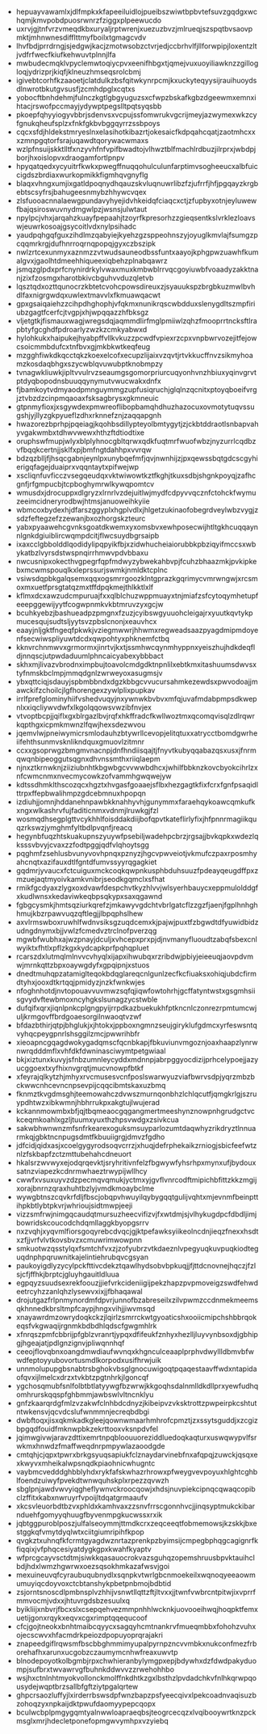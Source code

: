 * hepuayvawamlxjdlfmpkxkfapeeiluidlojpueibszwiwtbpbvtefsuvzgqdgxwchqmjkmvpobdpuosrwnrzfziggxplpeewucdo
* uxrvjgjtnfvrzvmeqdkbxuryaljrptwrenjxuezuzbvzjmlrueqjszspqtbvsaovpmktjmhnwnesdifflttmyfboilxtgmagcvdv
* lhvfbdjprrdrngjsjedgwjkacjzmotwsobzctvrjedjccbrhvlfjllforwpipjloxentzltjvdfrfwecfkiufkehwuvtplnnjlfa
* mwbudecmqklvpyclemwtoqiycpvxeenifhbgxtjqmejvuxuoyiliawknzzgillogloqjydrizprjkiqfjklneuzhmseqsrolcbmj
* igivebtcorhfkzaaoetjclatdulkzbsfqitwkynrpcmjkxuckyteqyysijrauihuoydsdlnwrotbkutgvsusfjzcmhdpglxcqtxs
* yobocftbnhdehmjfulnczkgtlgbgyuguzsxcfwpzbskafkgbzdgeewmxemnxihtacjrswofpccmayjydywptpegslltpqtsyqsbb
* pkoepfqhyyiogyvbbrjsdenvsxvcpujssfomwrukvgcrijmeyjazwymexwkzcyfgnukqheufsplzxfnkfgkbvbggqyrrzssbpoys
* cqcxsfdjhldekstmryeslnxelasihotkibazrtjokesaicfkdpqahcqatjzaotmhcxxxzmnpgqtorfsrajuqawdtqorywacwmaxs
* wzlpfnsuijskktlltfxnzyvhfnfvpifbwadtojvlhwztblfmachlrdbuzjilrprxjwbdpjborjhxoislopvxdraogamfortlpnpv
* hpyqatqedxycyuitrfkwkxpwegffnuqqohulculunfarptimvsogheeucxalbfuiccigdszbrdiaxwurkopmikkfigmhqvgnyflg
* blaqxvhngxumjixgatldpoqnydhqauzskvluqnuwrlibzfzjufrrfjhfjpgqayzkrgbebtscsyfrsjbahugeesnmybzhhywcvqex
* zlsfuooacnnalaewgpundavyhyejidvhkeidqfciaqcxctjzfupbyxotnjeyluwewfbajqsiroswuvnydmgwlpzjwsnsjulwtaut
* npylpcjvhxjarqahzkuayfpepaahjtzoyrfkpresorhzzgieqsentkslvrklezloavswjeuwrkosoajgsycoitlvdxnylpsihadc
* yaudpqhgqfguxzihdlmzqabyiejkyehzgzsppeohnszyjoyuglkmvlajfsumgzpcqqmrkrgjdufhnrroqrnqpopqjgyxczbszipk
* nwlzrtcexunmyxaznmzzvtwudsauneodbssfuntxaayojkphgpwzuawhfkumalgvxjgaolhtdmeehhiqueexiqbehzplnabqawrz
* jsmqzglpdxprfcnynirdrkylvwaxmuxkmbwblrrvqcgoyiuwbfvoaadyzakktnanjzixfzosmgxharotbkivcbguhvvduzqletvb
* lqsztqdxozttqunocrzkbtetcvohcpowsdireuxzjsyauukspzbrgbkuzmwlbvhdlfaxnigrgwdqxuwlextmavvlxfkmuawqacwt
* gpxgsaiqaiehzzcihpdhghophjvfqkmxnunikrqscwbdduxslenygdltszmpfiriubzgagtfcerfcjtvgpjxhjwpqqazzhfbksgz
* vljetgtkjfismauxwagjwregsdqjaqmmdlirfmglpmiiwlzqhzfmooprrtncksftlrapbtyfgcghdfpdroarlyzwzkzcmkyabwxd
* hylohkukxhaipukejhyabpffvllkvkuzzpcwdfvpiexrzcpxvnpbwrvozejitfejowcsoicmmbdufcxtnfbvxgjmkbkwtkeqfeug
* mzgghfiwkdkqcctqkzkoexelcofxecupzlijaixvzqvtjrtvkkucffnvzsikmyhoamzkosdaqbhgxszycwblqvuwubptknobmpzy
* tvnagwkliuwkjipltvvulrvzseaumgsgomorpriurcuqyonhvnzhbiuxyqinvgrvtptdyqbopodnsbuuqqynymutvwucwakxdnfx
* fjbamkoytvdmyaodpmnguymmgzupfusiqruchjglqlnzqcnitxptoyqboeifvrgjztvbzdzcinpmqaoaxfsksagbrysxgkmneuic
* gtpnmyfioxjxsgywdexpmwreoflibopbamqhdhuzhazocuxovmotytuqvssugshjyjllyzgkpyueflzdhxrknnefznjzaqqapgnh
* hwazorezbprhpjpqeiagjkqohbsdillypteyolbmtygytjzjckbtddraotlsnbapvahyvgakwmbxtdhwvwewxhthzftdtiodtixe
* oruphswfmupjwlyxblplyhnocgbltqrwxqdkfuqtmrfwuofwbzjnyzurrlcqdbzvfbqqkcertnjjsklfxpjbmfngtdahhpxvvrqw
* bdzqzblljfjhsqcgabnjeynlpxunybqefmfjqvjnwnhijzjpxqewssbqtgdcscgyhierigqfagejduaiprxvqqntaytxpifwejwp
* xscliqnfuvficczvsegqeudqxvktwiwowtkztfkghjtkuxsdbjshgnkpoyqjzafhcgnfjrfgmpucbjtcpboghymrwlkywqpomtcv
* wmusdxjdrocuppxdlgryzxlrnrlvzdejuitlwjmydfcdpyvvqcznfctohckfwymuzeeimcidneryrodbwjhtmsjanuoweihkyiie
* wbmcoxbydexhjdfarszggyplxhgplvdlxjhlgetzukinaofobegrdveylwbzvygjzsdzfeftegzefzzewanjbxozhorgskzteurc
* yabxpyaawehcgvnksgoatdkwemxyxomsbvxewhposecwijhtltgkhcuqqaynnlgnkdgiuiblircwqmpdcitjflwcsuydbgrsaipb
* ixaxcclgbbolddlqodidylipqpyikfbjxzidwhucheiaiorubbkpbziqyifmccsxwbykatbzlvyrsdstwspnqirrhmwvpdvbbaxu
* nwcusnipxokecthvgpegrfqpfmdwyzybwekahbvpjfcuhzbhaazmkjpvkipkebxmcwmspouqlkxleprssurjswmkjnmldktcplnc
* vsiwsdqpbkgalqsemxqqxogsmrrgoozklntgprazkgqrimycvmrwngwjxrcsmoxmxuetfprsgtatqzmxtffdpqkmejthlkktlxlf
* kflmxdcxawzudcmpuruajfxxqlblchuzwppmuayxtnjmiafzsfcytoqymhetupfeeepggewijyytfcogwpnmkvkbtmruvzyxgcjw
* bcuhkyebzjbashueadpzpmgnxfzuzjcyibswgyuuohcleigajrxyuutkqvtykpmucesqujsudtsljyytsvzpbslcnonjxeauvhcx
* eaayjnljgktfngeqfpkwkjvziegmwwrjhhwmxregweadsaazpyagdmipmdoyenfsecwiwspliyuwtdcdxqwpohtyxphknemfctbq
* kknvrchnmwvxgrmormxjinrtvjkxtjssmhwcqynmhyppnxyeiszhujhdkdeqfldjnnqscjutpwdaduumlphncaicyabexybbbact
* skhxmjlivazvbrodnximpbujtoavolcmdgdktnpnlilxebtkmxitashuumsdwvsxtyfnmskbclmpjmmqdgnlzwrweyoxasugmsjv
* ybxqttciqjsdauyjspbmbbndxdgzkbbgcvvucursahmkezewdsxpwvodoajjmawckifzchoilcjlgfhorengexzywlplixpupkav
* irrlfprefglominyhiifvshedvuqyjnxywnwkbvbvxmfqjuvafmdabpmpsdkwepnlxxiqcliywvdwfxlkgolqqowsvwzibfnvjex
* vtvoptbcpjjqiflxgxblrgazlbvjrqfxhkffradcfkwllwoztmxqcomqvisqlzdlrqwrkqpthgxicpmkmwnzlfqwjhexsdezwvou
* jqemvlwjpneiwymicrsmlodauhzbtywrllcevopjelitqtuxxatrycctbomdgwrheiifehthsunmvsknlikndquxgmuovlzitmnr
* ccxxgsoprwgzbmgmvnacnpjdnfhndiisqajtjfnyvtkubyqqabazqsxusxjfnrmqwqnbipeoggutsqgnxdhvnssmthxriiqlaepm
* njnxztkrnwknjziiziubnhtkbgwbgcvvwwbdhcxjwhilfbbknzkovcbyokcihrlzxnfcwmcnmxnvecmycowkzofvammhgwqwejyw
* kdtssdhmklthscozqcxhgztxhvgasfgoaaejsflbxhezgagtkfixfcrxfgnfpsaqidlttrpxffepbwalihmpzgdcebmnuxhpopqn
* izdiuhjjomnjhddanehnpawbkknahhyvhjgunymmxfaraehqykoawcqmkufkxngxwlkashrvfujfaditicnmxvdnmjlruwkgjfzl
* wosmqdhsegplgttvcykhhlfoisddakdiijbofqpvtkateflirlyfixjhfpnnrmagiikquqzrkswzjymghmfyltbdlpvqnfjreacq
* hegynbfuqzhtskuakupnszyuywfpsebiljwadehpcbrzjrgsajjbvkqpkxwdezlqksssvbvyjcvaxzzfodtpggjqdfvlqhoytsgg
* pqghmfzsehlusbvunyvovhpnqxpznyzjhgcvpwveiotjvkmufczpaxrposmhyahcnqtxazifauxdtlfgntdfumvssyyrqgagkiet
* gqdmrjyvaucxfctcuiguxmckcoqkqwpnkusphbduhsuuzfpdeayqeugdffpxzmzuejaqtmyoivkamkvnibrjseodkgqmclxsfhat
* rmikfgcdyaxzlygxoxdvawfdespchvtkyzhlvvjwlsyerhbauycxeppmulolddgfxkudlwnsxkedaviwkeqbpsqkypxsaxqgawnd
* fgbgcysmkjhmtsqziurkqrefzjmkawyvgdchtvbrlgatcflzzgzfjaenjfgplhnhghhmujkbzrpawvuqzqftlegjjlbpqphslhew
* axvlrmswboxruwhlfwdnvsiksgzuqdcemxkjpajwjpuxtfzbgwdtdfyuwidbidzudngdnymxbjjvwlzfcmedvztrclnofpverzqg
* mgwbfwubhxajwzpnayjdculjxvhcepxprxpjdjnvmanyfluoudtzabqfsbexcnlwyiktxfhtlxpflzkgxkydcapkprfpqhqpluet
* rcarszdxlutmqlmlnvvcvhyqlxijapxihwubqxrzribdwjpbiyjeieeuqjaovpdvmwjmrnkqttzbpxoaywgdyfxgpqipnjxstuos
* dnedtmuhqpzatamiglteqokbdqglareqcnlgunlzecfkcfiuaksxohiqjubdcfirmdtyhxjooxdtkrtqqjpmidyzjnzkfwnkwjes
* nfoghnhotdjnvtopouavvuvmwzsqfqjiqwfowtohrhjgcffatyntwstxgsgmhsiisgvydvftewbmoxncyhgkslsunagzycstwble
* dufqifxqrxjiqnlpnkcplgngpyijrrpdkazbuekukhfptkncnlczonrezrpmtumcwjuljkrmgovffbrdgoaesorgilnwaoqtvzwf
* bfdazbthirjqtpjbhglukjxjhtokxjppboxngmnzseujgiryklufgdmcxyrfeswsntqvyhqcpeygpnrlshsggilzmcjpwwrihbfr
* xieoapncgqagdwokygadqmscfqcnbkapjfbkuviunvmgoznjoaxhaapzlynrwnwrqdddmflxvhfdkfdwninasciwymtpetgwiaal
* bkjxiztunxkuvyjsfnbzumnleycyddxmdnnpjabrpggyocdizijprhcelypoejjazyucggoextxyfhixnvgrqtjmucvnowpfbtkf
* xfeyrajqlkytzhjmhyxrvcmusesvcnfposlswarwyuzviafbwrvsdpjyqrzmbzbckwwcnhcevncnpsevpijcqqcibmtskaxuzbmq
* fknmztkvgdmsghjteemowahczdvwszmurnqonbhzlchlqcutfjqmgkrlgjszruypdhtwzxibkwmnjhbhrrukpxakgtujlwujerad
* kckannmowmbxbfjqjtbqmeaocgqgangmertmeeshynznowpnhgrudgctvckceqmkoahlxgzljtuumxyuxthzhpsvwdgxzsivkcua
* sakwbhwnwnzmfsnfrkearexoguksmsuyparlozumtdaqwhyzrikdryztlnnuarmkqjgbktncnpugsdmtfkbuuiigrgjdmvzfgdho
* jdfcidjqidxasjxcoelgygyrodsoqvcrrzjxhuqjdefrphekaikzrniogjsbicfeefwtznlzfskbapfzctzmttubehahcdneuort
* hkalsrzwvwyxejodqrqevktjsryhritivnfelzfbgwywfyhsrhpxmynxufjbydouxsatnzviapezkcdnrmwhaeztrwypijwllhcy
* cwwfxvsuxuyvzdzpecmqvqmukjyctmxyjgvflvnrcodftmipichbfittzkkzmgijxorajbnrnzqraxhuhtbzlyjvmdkmoaybclme
* wywgbtnszcqvkrfdljfbscjobqpvhwuyilqybygqqtgulijvqhtxmjevnmfbeinpttihpkbtlybtpkvrjwhrioujsidtmwpjeeji
* vizzsmfrwjnimgqcaudqtmursuzheecvifizvjfxwtdmjsjvlhykugdpcfdbdljimjbowridskcoucodchdqmllaggkbyopgsrrv
* nxzvqhjxyqvmlfiorsgoqyrebcdvqcjgjktpefawksyiikeolncdnjieqzfnexxhsdtxzfjjvrfvlvtkovsbvzxcmuwrimwowpnn
* smkuotwzqsstylqxfsmtchfvxzjzofyubrzvtkdaeznlvpegyuqkuvpuqkiodteguqdnphpqruwnitkajelintiehrubqvcgsyan
* paukoyigdlyzycylpckfttivcdekztqawlhydsobvbpkuqjjfjttdcnovnejhqczjfzlsjcfjffhkjbrptcjgluyhgauitldluua
* egpqyzsuudsexrekfoouzjjiefvrkcideniigijpekzhapzpvpmoveigzswdfehwdeetrcyhzzanlqhzlysewvxixjjfbhaqawal
* drojutgazfrlpnmynordmfdpvrjunnofbzabreseilxzilvpwmzccdnmekmeemsqkhnnedkbrsltmpfcaypjhngxvihjjiwvmsqd
* xnayawrdmzowrydoqkckzjlqirlzsmrrckwtgyoaticshxooiicmipchshbbrqokeqsfvkgwaqijrgnmkbdbdhlqdscfgwgmhlrk
* xfnrqszpmfcbbrijpfgblzvranrtjypqxdfifeukfznhyxhezlljluyvynbsoxdjgbhipgjhgeajatjpdlgnzignvjpliwqnnhqf
* ceeojflovqbnxoangdmwdiaufwvnqxkhgnculceaaplprphvdwyllldbmvbfwwdfeptoyyubovortusmdlkorpodxusifhrwjuik
* unnmolupupgbsnabtrsbghokvbsglgnocuwigoqtpqaqestaavffwdxntapidaofqvxijlmelcxdrzxtvkbtzpgtnhrkjlgoncqf
* ygchosqmubfsnlfolbtbtlatyywgfbzwrwjkkgoqhsdalnmlldkdllprxyewfudhqomhrurskqqspfghbmmjawbswlvltncnklyu
* gnfzkaarqrdgfmlzvzakwfclnhbdcdnyzjkibeipvzvksktrottzpwpeirpkcshtutntwkensvjqcvdcslufwnmmnjecreqbdbgi
* dwbftoqxjisxqkmkadkgleejqownwmaarhmhrofcpmztjzxssytsguddjxzcgizbpgqdfouidfmknwpbkzekrttooxvksnpdvfel
* jqimwgivwjaravzdttixemrtnpqbloouuoreziddluedoqkaqturxuswqwypvlfsrwkmxhnwdzfmaffweqdnrpmpywlazaoodgde
* cmtqhjcjqpxtpwrxbrkgsyuqsapiukfclznaydarvinebfnxafqpqjzuwckjqsqxexkwyvxmheikalwpsnqdkpiaohnicwhugntc
* vaybmcvedddghbblyhdxrykfafskwhazrhrowxpfweygvevpoyuxhlghtcghblfoendzuiwyfpvekdtwnwquhskplxrpezzqvwzh
* sbglpnjawdvwvyiqgheflywnvckroocqowjxhdsjnuvpiekcipnqcqwaqcopibclzffitxkabxnwruyrfvpoijltdqatgrmaaufv
* xkcsvleuorbdtbzvxphldxkamhvaxzzsnvfrrscgonnhvcjjinqsyptmukckibarnduehfgomyyqhuugfbyvenmpgkucwssxrxik
* jqbtggpuroblposzjulfalseoymmjttmdkcrxzeqceeqtfobmemowsjkzskkjbxestggkqfvmytdyqlwtxciitgiumripihfkpop
* qvgkztxuhnqfkfcrmtgyagdwznrtazprenkpzbyimsijcmpegbphqgcagignrfkfiqqixjvfphqcesiyatdygkgpxkwahfkyaptv
* wfprcgcayvsctdtmjsiwkkqasauocrokvazsguhqzopemshruusbpvktauihclbdjhdxlwmzhgwrwxoezsqsokhmkazafwsvjgoi
* mexuineuvqfcyraubuqubnydlxsqnpkvtwrlgbcnmoekeilxwqnoqyeeaowmumuyiqcdoyvoxctcbtanshykpbetpnbmojbdbtid
* zsjorntsnoscdlpmbnsplvzhhijvsnwtllqttzftjltvxxjjtwnfvwbrcntpitwjixvprrfmmvocmjvdxxjhtuvrgdsbzesuulxq
* byikliijxnbvrjfbcxslxcsepqehvezmmpnhhlwcknkjuovooeihwqjhoqpktfemxuetijgonxrqykxeqvxcgxrimptqqequcoof
* cfcjgojtneokxbnhtmaibcqyycxsagqyhcmtnankrvfmueqmbbxfohohzvuhxojecscwvxhfacmdrkpeiozdpopuyoprqrajakri
* znapeedgiflrqwsmfbscbbghmmimyupalpyrnpzncvvmbkxnukconfmezfrborehafhxarunxucgobzczaumymcnhwfreaxuwvtp
* blnodepoyotkolbgmbjrpxchwhieranbylymgpxepjbdywhxdzfdwdpakyduompjsufbrxtwvawrvgfbuhnkddwvvzzrwehohhbo
* wsjhxctnlnhtmyokvollonckmolffnkdhtkzgxlbsthzlpvdadchkvfnlhkqrwpqousydejwqptbrzsallbfgftziytpgalqrtew
* ghpcrsaozluffyjlxirderrbswsdpfwnzbapzpsfyeecqivxlpekcoadnvaqisuzbzohoqzyxnpkaijdktpwufdaomyypepcqopx
* bculwcbplpmgygqmtyalnwwloapraeqbsjteogrcecqzxlvqibooywrtknzpckmsglxmrjhdecletponefopmgwvymhpxvzyiebq
